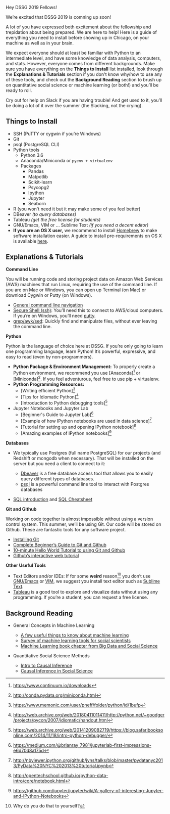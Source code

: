Hey DSSG 2019 Fellows!

We’re excited that DSSG 2019 is comning up soon!

A lot of you have expressed both excitement about the fellowship
and trepidation about being prepared. We are here to help! Here is a
guide of everything you need to install before showing up in Chicago,
on your machine as well as in your brain.

We expect everyone should at least be familiar with Python to an
intermediate level, and have some knowledge of data analysis,
computers, and stats. However, everyone comes from different
backgrounds. Make sure you have everything on the **Things to
Install** list installed, look through the **Explanations &
Tutorials** section if you don't know why/how to use any of these
tools, and check out the **Background Reading** section to brush up on
quantitative social science or machine learning (or both!) and you’ll
be ready to roll.

Cry out for help on Slack if you are having trouble! And get used to
it, you’ll be doing a lot of it over the summer (the Slacking, not the
crying).

Things to Install
-------------

- SSH (PuTTY or cygwin if you’re Windows)
- Git
- psql (PostgreSQL CLI)
- Python tools
  - Python 3.6
  - Anaconda/Miniconda or `pyenv + virtualenv`
  - Packages
    - Pandas
    - Matpotlib
    - Scikit-learn
    - Psycopg2
    - Ipython
    - Jupyter
    - Seaborn
- R (you won't need it but it may make some of you feel better)
- DBeaver *(to query databases)*
- Tableau *(get the free license for students)*
- GNU/Emacs, VIM or … Sublime Text *(if you need a decent editor)*
- **If you are an OS X user,** we recommend to install [Homebrew](../../../setup/software-setup/setup_osx.md#package-manager)
  to make software installation easier. A guide to install
  pre-requirements on OS X is available [here](../../../setup/software-setup/setup_osx.md).

Explanations & Tutorials
-------------

**Command Line**

You will be running code and storing project data on Amazon Web
Services (AWS) machines that run Linux, requiring the use of the
command line. If you are on Mac or Windows, you can open up Terminal
(on Mac) or download Cygwin or Putty (on Windows).

- [General command line navigation](http://linuxcommand.org/)
- [Secure Shell (ssh)](http://code.tutsplus.com/tutorials/ssh-what-and-how--net-25138): You’ll need this to connect to AWS/cloud computers. If you’re on Windows, you’ll need [putty](http://putty.org/).
- [grep/awk/sed](http://www-users.york.ac.uk/~mijp1/teaching/2nd_year_Comp_Lab/guides/grep_awk_sed.pdf): Quickly find and manipulate files, without ever leaving the command line.


**Python**

Python is the language of choice here at DSSG. If you’re only going to
learn one programming language, learn Python! It’s powerful,
expressive, and easy to read (even by non-programmers).

- **Python Package & Environment Management:** To properly create a
  Python environment, we recommend you use [Anaconda][^8] or
  [Miniconda][^9]. If you feel adventurous, feel free to use pip +
  virtualenv.
- **Python Programming Resources:**
    - [Writing efficient Python][^10]
    - [Tips for Idiomatic Python][^11]
    - [Introduction to Python debugging tools][^12]
- Jupyter Notebooks and Jupyter Lab
    - [Beginner's Guide to Jupyter Lab][^32]
    - [Example of how IPython notebooks are used in data science][^13]
    - [Tutorial for setting up and opening IPython notebook][^14]
    - [Amazing examples of IPython notebooks][^15]

[^8]: https://www.continuum.io/downloads
[^9]: http://conda.pydata.org/miniconda.html
[^10]: https://www.memonic.com/user/pneff/folder/python/id/1bufp
[^11]: https://web.archive.org/web/20180411011411/http://python.net/~goodger/projects/pycon/2007/idiomatic/handout.html
[^12]: https://web.archive.org/web/20141209082719/https://blog.safaribooksonline.com/2014/11/18/intro-python-debugger/
[^13]: http://nbviewer.ipython.org/github/jvns/talks/blob/master/pydatanyc2013/PyData%20NYC%202013%20tutorial.ipynb
[^14]: http://opentechschool.github.io/python-data-intro/core/notebook.html
[^15]: https://github.com/jupyter/jupyter/wiki/A-gallery-of-interesting-Jupyter-and-IPython-Notebooks
[^32]: https://medium.com/@brianray_7981/jupyterlab-first-impressions-e6d70d8a175d


**Databases**

- We typically use Postgres (full name PostgreSQL) for our projects
  (and Redshift or mongodb when necessary). That will be installed on
  the server but you need a client to connect to it:

   - [Dbeaver](http://dbeaver.jkiss.org/) is a free database access tool that allows you to
     easily query different types of databases.
   - [psql](http://postgresguide.com/utilities/psql.html) is a
     powerful command line tool to interact with
     Postgres databases

- [SQL introduction]( http://joshualande.com/) and [SQL
  Cheatsheet](https://gist.github.com/hofmannsven/9164408)

**Git and Github**

Working on code together is almost impossible without using a version
control system. This summer, we’ll be using Git. Our code will be
stored on Github. These are fantastic tools for any software project.

- [Installing Git](http://git-scm.com/book/en/v2/Getting-Started-Installing-Git)
- [Complete Beginner’s Guide to Git and Github](http://readwrite.com/2013/09/30/understanding-github-a-journey-for-beginners-part-1)
- [10-minute Hello World Tutorial to using Git and Github](https://guides.github.com/activities/hello-world/)
- [Github’s interactive web tutorial](https://try.github.io/levels/1/challenges/1)


**Other Useful Tools**

- Text Editors and/or IDEs: If for some **weird** reason[^1] you don’t use
  [GNU/Emacs](https://www.gnu.org/software/emacs/) or
  [VIM](https://www.vim.org), we suggest you install
  text editor  such as [Sublime Text](http://www.sublimetext.com/).
- [Tableau](http://www.tableau.com/products/desktop) is a good tool to explore and visualize data without
  using any programming. If you’re a student, you can request a free
  license.

Background Reading
-------------
- General Concepts in Machine Learning
    - [A few useful things to know about machine learning](http://homes.cs.washington.edu/~pedrod/papers/cacm12.pdf)
    - [Survey of machine learning tools for social scientists](http://people.ischool.berkeley.edu/~hal/Papers/2013/ml.pdf)
    - [Machine Learning book chapter from Big Data and Social Science](https://github.com/dssg/hitchhikers-guide/blob/master/sources/curriculum/3_modeling_and_machine_learning/machine-learning/mlchapter.pdf)
    
- Quantitative Social Science Methods
    - [Intro to Causal Inference](http://dholakia.web.rice.edu/CausalInference.pdf)
    - [Causal Inference in Social Science](http://people.ischool.berkeley.edu/~hal/Papers/2015/cause03.pdf)


[^1]: Why do you do that to yourself?
